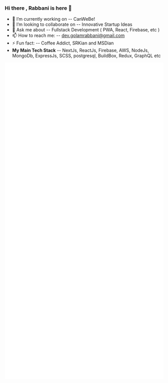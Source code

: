 ### Hi there , Rabbani is here 👋

- 🔭 I’m currently working on -- CanWeBe!
- 👯 I’m looking to collaborate on -- Innovative Startup Ideas 
- 💬 Ask me about -- Fullstack Development ( PWA, React, Firebase, etc ) 
- 📫 How to reach me: -- dev.golamrabbani@gmail.com
- ⚡ Fun fact: -- Coffee Addict, SRKian and MSDian
- **My Main Tech Stack** -- NextJs, ReactJs, Firebase, AWS, NodeJs, MongoDb, ExpressJs, SCSS, postgresql, BuildBox, Redux, GraphQL etc

![Metrics](https://github.com/devRabbani/devRabbani/blob/main/github-metrics.svg)

